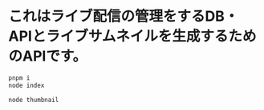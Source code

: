 # これはライブ配信の管理をするDB・APIとライブサムネイルを生成するためのAPIです。

```bash
pnpm i
node index
```

```bash
node thumbnail
```
